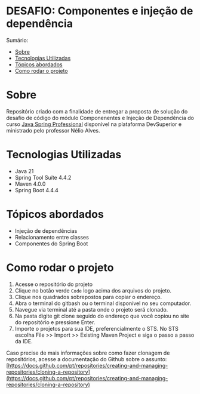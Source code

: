 <h1>DESAFIO: Componentes e injeção de dependência</h1>


Sumário:

- [Sobre](#sobre)
- [Tecnologias Utilizadas](#tecnologias-utilizadas)
- [Tópicos abordados](#tópicos-abordados)
- [Como rodar o projeto](#como-rodar-o-projeto)


# Sobre
Repositório criado com a finalidade de entregar a proposta de solução do desafio de código do módulo Componenentes e Injeção de Dependência do curso [Java Spring Professional](https://devsuperior.com.br/curso-java-spring-professional) disponível na plataforma DevSuperior e ministrado pelo professor Nélio Alves.

# Tecnologias Utilizadas

* Java 21
* Spring Tool Suíte 4.4.2
* Maven 4.0.0
* Spring Boot 4.4.4

# Tópicos abordados

* Injeção de dependências
* Relacionamento entre classes
* Componentes do Spring Boot


# Como rodar o projeto

1. Acesse o repositório do projeto
2. Clique no botão verde `Code` logo acima dos arquivos do projeto.
3. Clique nos quadrados sobrepostos para copiar o endereço.
4. Abra o terminal do gitbash ou o terminal disponível no seu computador.
5. Navegue via terminal até a pasta onde o projeto será clonado.
6. Na pasta digite git clone seguido do endereço que você copiou no site do repositório e pressione Enter.
7. Importe o projetos para sua IDE, preferencialmente o STS. No STS escolha File >> Import >> Existing Maven Project e siga o passo a passo da IDE.

Caso precise de mais informações sobre como fazer clonagem de repositórios, acesse a documentação do Github sobre o assunto: [https://docs.github.com/pt/repositories/creating-and-managing-repositories/cloning-a-repository](https://docs.github.com/pt/repositories/creating-and-managing-repositories/cloning-a-repository)